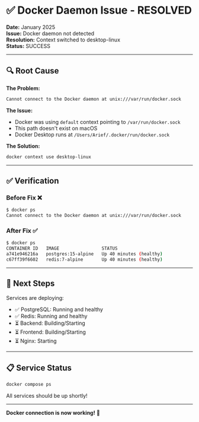 # ✅ Docker Daemon Issue - RESOLVED

**Date:** January 2025  
**Issue:** Docker daemon not detected  
**Resolution:** Context switched to desktop-linux  
**Status:** SUCCESS

---

## 🔍 Root Cause

**The Problem:**
```bash
Cannot connect to the Docker daemon at unix:///var/run/docker.sock
```

**The Issue:**
- Docker was using `default` context pointing to `/var/run/docker.sock`
- This path doesn't exist on macOS
- Docker Desktop runs at `/Users/Arief/.docker/run/docker.sock`

**The Solution:**
```bash
docker context use desktop-linux
```

---

## ✅ Verification

### Before Fix ❌
```bash
$ docker ps
Cannot connect to the Docker daemon at unix:///var/run/docker.sock
```

### After Fix ✅
```bash
$ docker ps
CONTAINER ID   IMAGE                STATUS
a741e946216a   postgres:15-alpine   Up 40 minutes (healthy)
c67ff39f6602   redis:7-alpine       Up 40 minutes (healthy)
```

---

## 🚀 Next Steps

Services are deploying:
- ✅ PostgreSQL: Running and healthy
- ✅ Redis: Running and healthy  
- ⏳ Backend: Building/Starting
- ⏳ Frontend: Building/Starting
- ⏳ Nginx: Starting

---

## 📋 Service Status

```bash
docker compose ps
```

All services should be up shortly!

---

**Docker connection is now working!** 🎉

